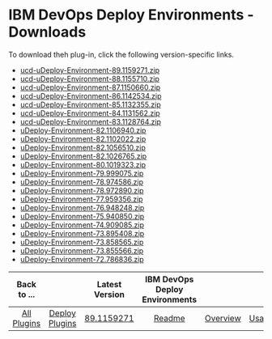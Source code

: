 
# IBM DevOps Deploy Environments - Downloads

To download theh plug-in, click the following version-specific links.
- [ucd-uDeploy-Environment-89.1159271.zip](https://raw.githubusercontent.com/UrbanCode/IBM-UCD-PLUGINS/main/files/uDeploy-Environment/ucd-uDeploy-Environment-89.1159271.zip)
- [ucd-uDeploy-Environment-88.1155710.zip](https://raw.githubusercontent.com/UrbanCode/IBM-UCD-PLUGINS/main/files/uDeploy-Environment/ucd-uDeploy-Environment-88.1155710.zip)
- [ucd-uDeploy-Environment-87.1150660.zip](https://raw.githubusercontent.com/UrbanCode/IBM-UCD-PLUGINS/main/files/uDeploy-Environment/ucd-uDeploy-Environment-87.1150660.zip)
- [ucd-uDeploy-Environment-86.1142534.zip](https://raw.githubusercontent.com/UrbanCode/IBM-UCD-PLUGINS/main/files/uDeploy-Environment/ucd-uDeploy-Environment-86.1142534.zip)
- [ucd-uDeploy-Environment-85.1132355.zip](https://raw.githubusercontent.com/UrbanCode/IBM-UCD-PLUGINS/main/files/uDeploy-Environment/ucd-uDeploy-Environment-85.1132355.zip)
- [ucd-uDeploy-Environment-84.1131562.zip](https://raw.githubusercontent.com/UrbanCode/IBM-UCD-PLUGINS/main/files/uDeploy-Environment/ucd-uDeploy-Environment-84.1131562.zip)
- [ucd-uDeploy-Environment-83.1128764.zip](https://raw.githubusercontent.com/UrbanCode/IBM-UCD-PLUGINS/main/files/uDeploy-Environment/ucd-uDeploy-Environment-83.1128764.zip)
- [uDeploy-Environment-82.1106940.zip](https://raw.githubusercontent.com/UrbanCode/IBM-UCD-PLUGINS/main/files/uDeploy-Environment/uDeploy-Environment-82.1106940.zip)
- [uDeploy-Environment-82.1102022.zip](https://raw.githubusercontent.com/UrbanCode/IBM-UCD-PLUGINS/main/files/uDeploy-Environment/uDeploy-Environment-82.1102022.zip)
- [uDeploy-Environment-82.1056510.zip](https://raw.githubusercontent.com/UrbanCode/IBM-UCD-PLUGINS/main/files/uDeploy-Environment/uDeploy-Environment-82.1056510.zip)
- [uDeploy-Environment-82.1026765.zip](https://raw.githubusercontent.com/UrbanCode/IBM-UCD-PLUGINS/main/files/uDeploy-Environment/uDeploy-Environment-82.1026765.zip)
- [uDeploy-Environment-80.1019323.zip](https://raw.githubusercontent.com/UrbanCode/IBM-UCD-PLUGINS/main/files/uDeploy-Environment/uDeploy-Environment-80.1019323.zip)
- [uDeploy-Environment-79.999075.zip](https://raw.githubusercontent.com/UrbanCode/IBM-UCD-PLUGINS/main/files/uDeploy-Environment/uDeploy-Environment-79.999075.zip)
- [uDeploy-Environment-78.974586.zip](https://raw.githubusercontent.com/UrbanCode/IBM-UCD-PLUGINS/main/files/uDeploy-Environment/uDeploy-Environment-78.974586.zip)
- [uDeploy-Environment-78.972890.zip](https://raw.githubusercontent.com/UrbanCode/IBM-UCD-PLUGINS/main/files/uDeploy-Environment/uDeploy-Environment-78.972890.zip)
- [uDeploy-Environment-77.959356.zip](https://raw.githubusercontent.com/UrbanCode/IBM-UCD-PLUGINS/main/files/uDeploy-Environment/uDeploy-Environment-77.959356.zip)
- [uDeploy-Environment-76.948248.zip](https://raw.githubusercontent.com/UrbanCode/IBM-UCD-PLUGINS/main/files/uDeploy-Environment/uDeploy-Environment-76.948248.zip)
- [uDeploy-Environment-75.940850.zip](https://raw.githubusercontent.com/UrbanCode/IBM-UCD-PLUGINS/main/files/uDeploy-Environment/uDeploy-Environment-75.940850.zip)
- [uDeploy-Environment-74.909085.zip](https://raw.githubusercontent.com/UrbanCode/IBM-UCD-PLUGINS/main/files/uDeploy-Environment/uDeploy-Environment-74.909085.zip)
- [uDeploy-Environment-73.895408.zip](https://raw.githubusercontent.com/UrbanCode/IBM-UCD-PLUGINS/main/files/uDeploy-Environment/uDeploy-Environment-73.895408.zip)
- [uDeploy-Environment-73.858565.zip](https://raw.githubusercontent.com/UrbanCode/IBM-UCD-PLUGINS/main/files/uDeploy-Environment/uDeploy-Environment-73.858565.zip)
- [uDeploy-Environment-73.855566.zip](https://raw.githubusercontent.com/UrbanCode/IBM-UCD-PLUGINS/main/files/uDeploy-Environment/uDeploy-Environment-73.855566.zip)
- [uDeploy-Environment-72.786836.zip](https://raw.githubusercontent.com/UrbanCode/IBM-UCD-PLUGINS/main/files/uDeploy-Environment/uDeploy-Environment-72.786836.zip)

|Back to ...||Latest Version|IBM DevOps Deploy Environments ||||
| :---: | :---: | :---: | :---: | :---: | :---: | :---: |
|[All Plugins](../../index.md)|[Deploy Plugins](../README.md)|[89.1159271](https://raw.githubusercontent.com/UrbanCode/IBM-UCD-PLUGINS/main/files/uDeploy-Environment/ucd-uDeploy-Environment-89.1159271.zip)|[Readme](README.md)|[Overview](overview.md)|[Usage](usage.md)|[Steps](steps.md)|
